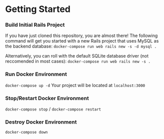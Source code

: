 # Getting Started

### Build Initial Rails Project
If you have just cloned this repository, you are almost there!
The following command will get you started with a new Rails project that uses MySQL as the backend database:
`docker-compose run web rails new -s -d mysql .`

Alternatively, you can roll with the default SQLite database driver (not reccomended in most cases):
`docker-compose run web rails new -s .`

### Run Docker Environment
`docker-compose up -d`
Your project will be located at `localhost:3000`

### Stop/Restart Docker Environment
`docker-compose stop` /
`docker-compose restart`

### Destroy Docker Environment
`docker-compose down`

